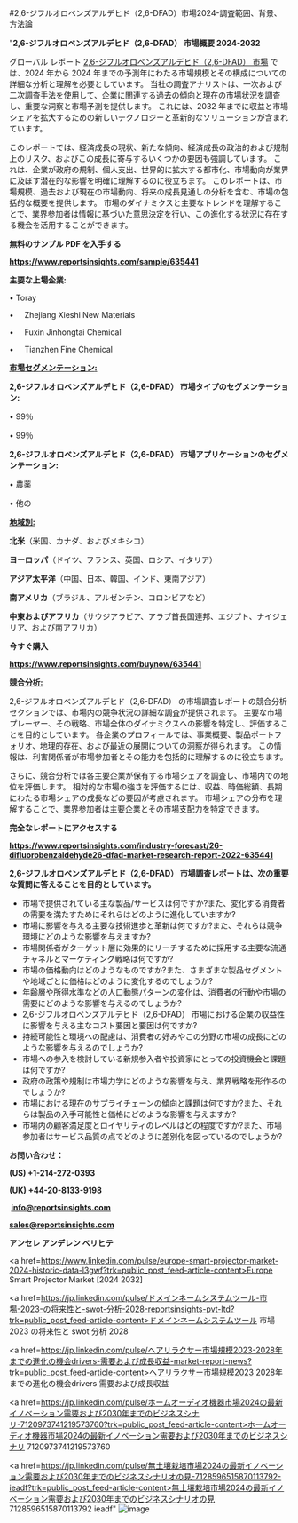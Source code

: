 #2,6-ジフルオロベンズアルデヒド（2,6-DFAD）市場2024-調査範囲、背景、方法論

"<strong>2,6-ジフルオロベンズアルデヒド（2,6-DFAD） 市場概要 2024-2032</strong>

グローバル レポート <a href=https://www.reportsinsights.com/sample/635441>2,6-ジフルオロベンズアルデヒド（2,6-DFAD） 市場</a> では、2024 年から 2024 年までの予測年にわたる市場規模とその構成についての詳細な分析と理解を必要としています。 当社の調査アナリストは、一次および二次調査手法を使用して、企業に関連する過去の傾向と現在の市場状況を調査し、重要な洞察と市場予測を提供します。 これには、2032 年までに収益と市場シェアを拡大​​するための新しいテクノロジーと革新的なソリューションが含まれています。

このレポートでは、経済成長の現状、新たな傾向、経済成長の政治的および規制上のリスク、およびこの成長に寄与するいくつかの要因も強調しています。 これは、企業が政府の規制、個人支出、世界的に拡大する都市化、市場動向が業界に及ぼす潜在的な影響を明確に理解するのに役立ちます。 このレポートは、市場規模、過去および現在の市場動向、将来の成長見通しの分析を含む、市場の包括的な概要を提供します。 市場のダイナミクスと主要なトレンドを理解することで、業界参加者は情報に基づいた意思決定を行い、この進化する状況に存在する機会を活用することができます。

<strong><b>無料のサンプル PDF を入手する</b></strong>

<a href=https://www.reportsinsights.com/sample/635441><strong><u>https://www.reportsinsights.com/sample/635441</u></strong></a>

<strong>主要な上場企業:</strong>

• Toray

•     Zhejiang Xieshi New Materials

•     Fuxin Jinhongtai Chemical

•     Tianzhen Fine Chemical

<strong><u>市場セグメンテーション</u></strong><strong><u>:</u></strong>

<strong>2,6-ジフルオロベンズアルデヒド（2,6-DFAD） 市場タイプのセグメンテーション:</strong>

• 99％

• 99％

<strong>2,6-ジフルオロベンズアルデヒド（2,6-DFAD） 市場アプリケーションのセグメンテーション:</strong>

• 農薬

• 他の

<strong><u>地域別</u></strong><strong><u>:</u></strong>

<strong>北米</strong>（米国、カナダ、およびメキシコ）

<strong>ヨーロッパ</strong>（ドイツ、フランス、英国、ロシア、イタリア）

<strong>アジア太平洋</strong>（中国、日本、韓国、インド、東南アジア）

<strong>南アメリカ</strong>（ブラジル、アルゼンチン、コロンビアなど）

<strong>中東およびアフリカ</strong>（サウジアラビア、アラブ首長国連邦、エジプト、ナイジェリア、および南アフリカ）

<strong>今すぐ購入</strong>

<a href=https://www.reportsinsights.com/buynow/635441><strong><u>https://www.reportsinsights.com/buynow/635441</u></strong></a>

<strong><u>競合分析:</u></strong>

2,6-ジフルオロベンズアルデヒド（2,6-DFAD） の市場調査レポートの競合分析セクションでは、市場内の競争状況の詳細な調査が提供されます。 主要な市場プレーヤー、その戦略、市場全体のダイナミクスへの影響を特定し、評価することを目的としています。 各企業のプロフィールでは、事業概要、製品ポートフォリオ、地理的存在、および最近の展開についての洞察が得られます。 この情報は、利害関係者が市場参加者とその能力を包括的に理解するのに役立ちます。

さらに、競合分析では各主要企業が保有する市場シェアを調査し、市場内での地位を評価します。 相対的な市場の強さを評価するには、収益、時価総額、長期にわたる市場シェアの成長などの要因が考慮されます。 市場シェアの分布を理解することで、業界参加者は主要企業とその市場支配力を特定できます。

<strong>完全なレポートにアクセスする</strong>

<a href=https://www.reportsinsights.com/industry-forecast/26-difluorobenzaldehyde26-dfad-market-research-report-2022-635441><strong><u><b>https://www.reportsinsights.com/industry-forecast/26-difluorobenzaldehyde26-dfad-market-research-report-2022-635441</b></u></strong></a>

<strong><b>2,6-ジフルオロベンズアルデヒド（2,6-DFAD） 市場調査レポートは、次の重要な質問に答えることを目的としています。</b></strong>
<ul>
  <li>市場で提供されている主な製品/サービスは何ですか?また、変化する消費者の需要を満たすためにそれらはどのように進化していますか?</li>
  <li>市場に影響を与える主要な技術進歩と革新は何ですか?また、それらは競争環境にどのような影響を与えますか?</li>
  <li>市場関係者がターゲット層に効果的にリーチするために採用する主要な流通チャネルとマーケティング戦略は何ですか?</li>
  <li>市場の価格動向はどのようなものですか?また、さまざまな製品セグメントや地域ごとに価格はどのように変化するのでしょうか?</li>
  <li>年齢層や所得水準などの人口動態パターンの変化は、消費者の行動や市場の需要にどのような影響を与えるのでしょうか?</li>
  <li>2,6-ジフルオロベンズアルデヒド（2,6-DFAD） 市場における企業の収益性に影響を与える主なコスト要因と要因は何ですか?</li>
  <li>持続可能性と環境への配慮は、消費者の好みやこの分野の市場の成長にどのような影響を与えるのでしょうか?</li>
  <li>市場への参入を検討している新規参入者や投資家にとっての投資機会と課題は何ですか?</li>
  <li>政府の政策や規制は市場力学にどのような影響を与え、業界戦略を形作るのでしょうか?</li>
  <li>市場における現在のサプライチェーンの傾向と課題は何ですか?また、それらは製品の入手可能性と価格にどのような影響を与えますか?</li>
  <li>市場内の顧客満足度とロイヤリティのレベルはどの程度ですか?また、市場参加者はサービス品質の点でどのように差別化を図っているのでしょうか?</li>
</ul>
<strong>お問い合わせ：</strong>

<strong>(US) +1-214-272-0393</strong>

<strong>(UK) +44-20-8133-9198</strong>

<strong> </strong><a href=info@reportsinsights.com><strong><u>info@reportsinsights.com</u></strong></a>

<a href=sales@reportsinsights.com><strong><u>sales@reportsinsights.com</u></strong></a>

<strong>アンセレ アンデレン ベリヒテ</strong>

<a href=https://www.linkedin.com/pulse/europe-smart-projector-market-2024-historic-data-l3gwf?trk=public_post_feed-article-content>Europe Smart Projector Market [2024 2032]</a>

<a href=https://jp.linkedin.com/pulse/ドメインネームシステムツール-市場-2023-の将来性と-swot-分析-2028-reportsinsights-pvt-ltd?trk=public_post_feed-article-content>ドメインネームシステムツール 市場 2023 の将来性と swot 分析 2028</a>

<a href=https://jp.linkedin.com/pulse/ヘアリラクサー市場規模2023-2028年までの進化の機会drivers-需要および成長収益-market-report-news?trk=public_post_feed-article-content>ヘアリラクサー市場規模2023 2028年までの進化の機会drivers 需要および成長収益</a>

<a href=https://jp.linkedin.com/pulse/ホームオーディオ機器市場2024の最新イノベーション需要および2030年までのビジネスシナリ-7120973741219573760?trk=public_post_feed-article-content>ホームオーディオ機器市場2024の最新イノベーション需要および2030年までのビジネスシナリ 7120973741219573760</a>

<a href=https://jp.linkedin.com/pulse/無土壌栽培市場2024の最新イノベーション需要および2030年までのビジネスシナリオの見-7128596515870113792-ieadf?trk=public_post_feed-article-content>無土壌栽培市場2024の最新イノベーション需要および2030年までのビジネスシナリオの見 7128596515870113792 ieadf</a>"
![image](https://github.com/aanak123/RIMarketer1/assets/158471119/6fb79402-1ed4-46d0-a9bf-f7556050701c)
